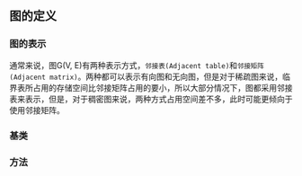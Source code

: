 ## 图的定义

### 图的表示

通常来说，图G(V, E)有两种表示方式，`邻接表(Adjacent table)`和`邻接矩阵(Adjacent matrix)`。两种都可以表示有向图和无向图，但是对于稀疏图来说，临界表所占用的存储空间比邻接矩阵占用的要小，所以大部分情况下，图都采用邻接表来表示，但是，对于稠密图来说，两种方式占用空间差不多，此时可能更倾向于使用邻接矩阵。

### 基类

### 方法

